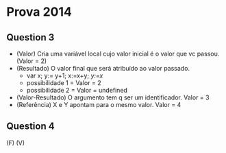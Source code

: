 # Prova 2014

## Question 3

* (Valor) Cria uma variável local cujo valor inicial é o valor que vc passou. (Valor = 2)
* (Resultado) O valor final que será atribuído ao valor passado.
    - var x; y:= y+1; x:=x+y; *y:=x*
    - possibilidade 1 = Valor = 2
    - possibilidade 2 = Valor = undefined
* (Valor-Resultado) O argumento tem q ser um identificador. Valor = 3
* (Referência) X e Y apontam para o mesmo valor. Valor = 4

## Question 4
(F)
(V)